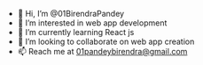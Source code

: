 - 👋 Hi, I’m @01BirendraPandey
- 👀 I’m interested in web app development
- 🌱 I’m currently learning React js
- 💞️ I’m looking to collaborate on web app creation
- 📫 Reach me at 01pandeybirendra@gmail.com

<!---
01BirendraPandey/01BirendraPandey is a ✨ special ✨ repository because its `README.md` (this file) appears on your GitHub profile.
You can click the Preview link to take a look at your changes.
--->
